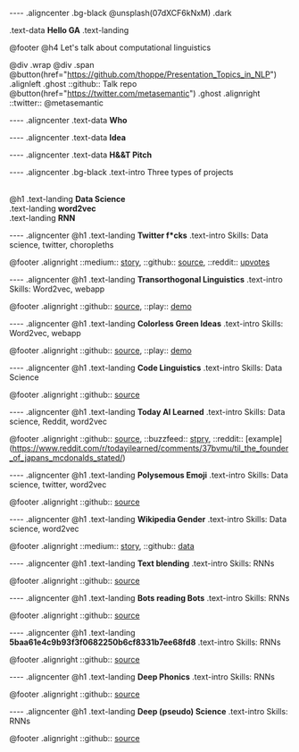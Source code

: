 ---- .aligncenter .bg-black
@unsplash(07dXCF6kNxM) .dark

.text-data **Hello GA**
.text-landing

@footer
 @h4 Let's talk about computational linguistics
 
 @div .wrap @div .span
  @button(href="https://github.com/thoppe/Presentation_Topics_in_NLP") .alignleft .ghost
   ::github:: Talk repo
  @button(href="https://twitter.com/metasemantic") .ghost .alignright
   ::twitter:: @metasemantic

---- .aligncenter 
.text-data **Who**

---- .aligncenter 
.text-data **Idea**

---- .aligncenter 
.text-data **H&&T Pitch**

---- .aligncenter .bg-black
.text-intro Three types of projects
<br><br>

@h1
	.text-landing **Data Science**
	<br>
	.text-landing **word2vec**
	<br>
	.text-landing **RNN** 

---- .aligncenter 
@h1 .text-landing **Twitter f*cks**
.text-intro Skills: Data science, twitter, choropleths

@footer
	.alignright ::medium:: [story](https://hackernoon.com/washington-d-c-gives-no-fucks-be51aa152fe), ::github:: [source](https://github.com/thoppe/twitterf_cks/), ::reddit:: [upvotes](https://www.reddit.com/r/dataisbeautiful/comments/6rosek/fuuuuck_orthographic_repetition_on_twitter_oc/)



---- .aligncenter 
@h1 .text-landing **Transorthogonal Linguistics**
.text-intro Skills: Word2vec, webapp

@footer
	.alignright ::github:: [source](https://github.com/thoppe/transorthogonal-linguistics), ::play:: [demo](https://transorthogonal-linguistics.herokuapp.com/)

---- .aligncenter 
@h1 .text-landing **Colorless Green Ideas**
.text-intro Skills: Word2vec, webapp

@footer
	.alignright ::github:: [source](https://github.com/thoppe/Colorless-Green-Ideas), ::play:: [demo](https://flask-colorless.herokuapp.com/)


---- .aligncenter 
@h1 .text-landing **Code Linguistics**
.text-intro Skills: Data Science

@footer
	.alignright ::github:: [source](https://github.com/thoppe/code-linguistics)


---- .aligncenter 
@h1 .text-landing **Today AI Learned**
.text-intro Skills: Data science, Reddit, word2vec

@footer
	.alignright ::github:: [source](https://github.com/thoppe/today-AI-learned), ::buzzfeed:: [stpry](https://www.buzzfeednews.com/article/hamzashaban/today-ai-learned#.vb7XmQbMD),  ::reddit:: [example] (https://www.reddit.com/r/todayilearned/comments/37bvmu/til_the_founder_of_japans_mcdonalds_stated/) 


---- .aligncenter 
@h1 .text-landing **Polysemous Emoji**
.text-intro Skills: Data science, twitter, word2vec

@footer
	.alignright ::github:: [source](https://github.com/thoppe/polysemous-emoji)

---- .aligncenter 
@h1 .text-landing **Wikipedia Gender**
.text-intro Skills: Data science, word2vec

@footer
	.alignright ::medium:: [story](https://medium.com/athena-talks/what-does-wikipedia-think-of-your-gender-384ce33a870c), ::github:: [data](https://gist.github.com/thoppe/e9d5ba72fcfc3089a0ca223acc6a09cd)

---- .aligncenter 
@h1 .text-landing **Text blending**
.text-intro Skills: RNNs

@footer
	.alignright ::github:: [source](https://thoppe.github.io/text-blending/HnT_presentation.html)

---- .aligncenter 
@h1 .text-landing **Bots reading Bots**
.text-intro Skills: RNNs

@footer
	.alignright ::github:: [source](https://thoppe.github.io/bots-reading-bots/HnT_pres.html)


---- .aligncenter 
@h1 .text-landing **5baa61e4c9b93f3f0682250b6cf8331b7ee68fd8**
.text-intro Skills: RNNs

@footer
	.alignright ::github:: [source](https://github.com/thoppe/5baa61e4c9b93f3f0682250b6cf8331b7ee68fd8)

---- .aligncenter 
@h1 .text-landing **Deep Phonics**
.text-intro Skills: RNNs

@footer
	.alignright ::github:: [source](https://github.com/thoppe/deep-phonics)


---- .aligncenter 
@h1 .text-landing **Deep (pseudo) Science**
.text-intro Skills: RNNs

@footer
	.alignright ::github:: [source](https://github.com/thoppe/RNN_science_titles)







